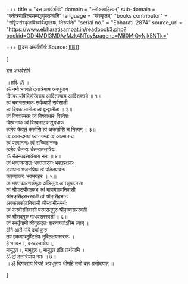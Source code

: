 +++
title = "दत्त अथर्वशीर्षः"
domain = "स्तोत्रसाहित्यम्"
sub-domain = "स्तोत्रसाहित्यसम्बद्धपुस्तकानि"
language = "संस्कृतम्"
"books contributor" = "राष्ट्रियसंस्कृतविश्वविद्यालयः, तिरुपतिः"
"serial no." = "Ebharati-2874"
source_url = "https://www.ebharatisampat.in/readbook3.php?bookid=ODI4MDI3MDAyMzk4NTcy&pageno=MjI0MjQyNjk5NTk="

+++
[[दत्त अथर्वशीर्षः	Source: [EB](https://www.ebharatisampat.in/readbook3.php?bookid=ODI4MDI3MDAyMzk4NTcy&pageno=MjI0MjQyNjk5NTk=)]]

\[



दत्त अथर्वशीर्ष


॥ हरिः ॐ ॥  
ॐ नमो भगवते दत्तात्रेयाय अवधूताय  
दिगंबरायविधिहरिहराय आदितत्त्वाय आदिशक्तये ॥ १॥  
त्वं चराचरात्मकः सर्वव्यापी सर्वसाक्षी  
त्वं दिक्कालातीतः त्वं द्वन्द्वातीतः ॥ २॥  
त्वं विश्वात्मकः त्वं विश्वाधारः विश्वेशः  
विश्वनाथः त्वं विश्वनाटकसूत्रधारः  
त्वमेव केवलं कर्तासि त्वं अकर्तासि च नित्यम् ॥ ३॥  
त्वं आनन्दमयः ध्यानगम्यः त्वं आत्मानन्दः  
त्वं परमानन्दः त्वं सच्चिदानन्दः  
त्वमेव चैतन्यः चैतन्यदत्तात्रेयः  
ॐ चैतन्यदत्तात्रेयाय नमः ॥ ४॥  
त्वं भक्तवत्सलः भक्ततारकः भक्तरक्षकः  
दयाघनः भजनप्रियः त्वं पतितपावनः  
करुणाकरः भवभयहरः ॥ ५॥  
त्वं भक्तकारणसंभूतः अत्रिसुतः अनसूयात्मजः  
त्वं श्रीपादश्रीवल्लभः त्वं गाणगग्रामनिवासी  
श्रीमन्नृसिंहसरस्वती त्वं श्रीनृसिंहभानः  
अक्कलकोटनिवासी श्रीस्वामीसमर्थः  
त्वं करवीरनिवासी परमसद्गुरु श्रीकृष्णसरस्वती  
त्वं श्रीसद्गुरु माधवसरस्वती ॥ ६॥  
त्वं स्मर्तृगामी श्रीगुरूदत्तः शरणागतोऽस्मि त्वाम् ।  
दीने आर्ते मयि दयां कुरु  
तव एकमात्रदृष्टिक्षेपः दुरितक्षयकारकः ।  
हे भगवन।, वरददत्तात्रेय।,  
मामुद्धर।, मामुद्धर।, मामुद्धर इति प्रार्थयामि ।  
ॐ द्रां दत्तात्रेयाय नमः ॥ ७॥  
॥ ॐ दिगंबराय विद्महे अवधूताय धीमहि तन्नो दत्तः प्रचोदयात् ॥





\]
